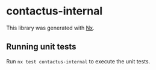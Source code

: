 # contactus-internal

This library was generated with [Nx](https://nx.dev).


## Running unit tests

Run `nx test contactus-internal` to execute the unit tests.

